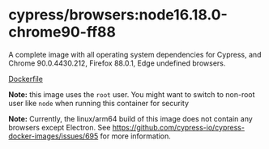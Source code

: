 <!--
WARNING: this file was autogenerated by generate-browser-image.js using

    yarn add:browser -- 16.18.0 --chrome=90.0.4430.212 --firefox=88.0.1
-->

# cypress/browsers:node16.18.0-chrome90-ff88

A complete image with all operating system dependencies for Cypress, and Chrome 90.0.4430.212, Firefox 88.0.1, Edge undefined browsers.

[Dockerfile](Dockerfile)

**Note:** this image uses the `root` user. You might want to switch to non-root user like `node` when running this container for security

**Note:** Currently, the linux/arm64 build of this image does not contain any browsers except Electron. See https://github.com/cypress-io/cypress-docker-images/issues/695 for more information.
